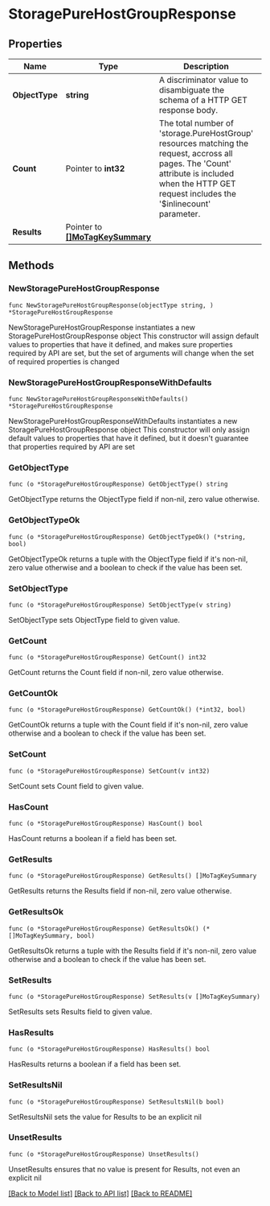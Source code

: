 # StoragePureHostGroupResponse

## Properties

Name | Type | Description | Notes
------------ | ------------- | ------------- | -------------
**ObjectType** | **string** | A discriminator value to disambiguate the schema of a HTTP GET response body. | 
**Count** | Pointer to **int32** | The total number of &#39;storage.PureHostGroup&#39; resources matching the request, accross all pages. The &#39;Count&#39; attribute is included when the HTTP GET request includes the &#39;$inlinecount&#39; parameter. | [optional] 
**Results** | Pointer to [**[]MoTagKeySummary**](MoTagKeySummary.md) |  | [optional] 

## Methods

### NewStoragePureHostGroupResponse

`func NewStoragePureHostGroupResponse(objectType string, ) *StoragePureHostGroupResponse`

NewStoragePureHostGroupResponse instantiates a new StoragePureHostGroupResponse object
This constructor will assign default values to properties that have it defined,
and makes sure properties required by API are set, but the set of arguments
will change when the set of required properties is changed

### NewStoragePureHostGroupResponseWithDefaults

`func NewStoragePureHostGroupResponseWithDefaults() *StoragePureHostGroupResponse`

NewStoragePureHostGroupResponseWithDefaults instantiates a new StoragePureHostGroupResponse object
This constructor will only assign default values to properties that have it defined,
but it doesn't guarantee that properties required by API are set

### GetObjectType

`func (o *StoragePureHostGroupResponse) GetObjectType() string`

GetObjectType returns the ObjectType field if non-nil, zero value otherwise.

### GetObjectTypeOk

`func (o *StoragePureHostGroupResponse) GetObjectTypeOk() (*string, bool)`

GetObjectTypeOk returns a tuple with the ObjectType field if it's non-nil, zero value otherwise
and a boolean to check if the value has been set.

### SetObjectType

`func (o *StoragePureHostGroupResponse) SetObjectType(v string)`

SetObjectType sets ObjectType field to given value.


### GetCount

`func (o *StoragePureHostGroupResponse) GetCount() int32`

GetCount returns the Count field if non-nil, zero value otherwise.

### GetCountOk

`func (o *StoragePureHostGroupResponse) GetCountOk() (*int32, bool)`

GetCountOk returns a tuple with the Count field if it's non-nil, zero value otherwise
and a boolean to check if the value has been set.

### SetCount

`func (o *StoragePureHostGroupResponse) SetCount(v int32)`

SetCount sets Count field to given value.

### HasCount

`func (o *StoragePureHostGroupResponse) HasCount() bool`

HasCount returns a boolean if a field has been set.

### GetResults

`func (o *StoragePureHostGroupResponse) GetResults() []MoTagKeySummary`

GetResults returns the Results field if non-nil, zero value otherwise.

### GetResultsOk

`func (o *StoragePureHostGroupResponse) GetResultsOk() (*[]MoTagKeySummary, bool)`

GetResultsOk returns a tuple with the Results field if it's non-nil, zero value otherwise
and a boolean to check if the value has been set.

### SetResults

`func (o *StoragePureHostGroupResponse) SetResults(v []MoTagKeySummary)`

SetResults sets Results field to given value.

### HasResults

`func (o *StoragePureHostGroupResponse) HasResults() bool`

HasResults returns a boolean if a field has been set.

### SetResultsNil

`func (o *StoragePureHostGroupResponse) SetResultsNil(b bool)`

 SetResultsNil sets the value for Results to be an explicit nil

### UnsetResults
`func (o *StoragePureHostGroupResponse) UnsetResults()`

UnsetResults ensures that no value is present for Results, not even an explicit nil

[[Back to Model list]](../README.md#documentation-for-models) [[Back to API list]](../README.md#documentation-for-api-endpoints) [[Back to README]](../README.md)


